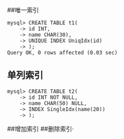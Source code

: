 
##唯一索引
```
mysql> CREATE TABLE t1(
    -> id INT,
    -> name CHAR(30),
    -> UNIQUE INDEX UniqIdx(id)
    -> );
Query OK, 0 rows affected (0.03 sec)
```
## 单列索引
```
mysql> CREATE TABLE t2(
    -> id INT NOT NULL,
    -> name CHAR(50) NULL,
    -> INDEX SingleIdx(name(20))
    -> );
```
##增加索引
##删除索引·
